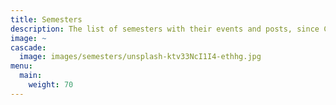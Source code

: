 ```yaml
---
title: Semesters
description: The list of semesters with their events and posts, since CSSZ was founded.
image: ~
cascade:
  image: images/semesters/unsplash-ktv33NcI1I4-ethhg.jpg
menu:
  main:
    weight: 70
---
```

